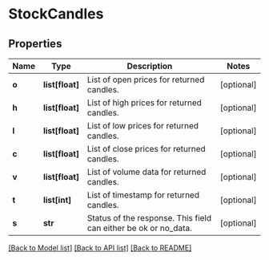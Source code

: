 # StockCandles

## Properties
Name | Type | Description | Notes
------------ | ------------- | ------------- | -------------
**o** | **list[float]** | List of open prices for returned candles. | [optional] 
**h** | **list[float]** | List of high prices for returned candles. | [optional] 
**l** | **list[float]** | List of low prices for returned candles. | [optional] 
**c** | **list[float]** | List of close prices for returned candles. | [optional] 
**v** | **list[float]** | List of volume data for returned candles. | [optional] 
**t** | **list[int]** | List of timestamp for returned candles. | [optional] 
**s** | **str** | Status of the response. This field can either be ok or no_data. | [optional] 

[[Back to Model list]](../README.md#documentation-for-models) [[Back to API list]](../README.md#documentation-for-api-endpoints) [[Back to README]](../README.md)


